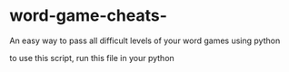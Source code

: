 # word-game-cheats-
An easy way to pass all difficult levels of your word games using python



to use this script, run this file in your python 

